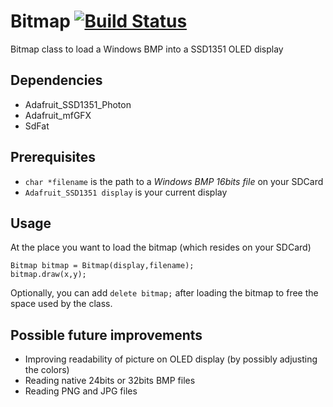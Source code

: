 # Bitmap [![Build Status](https://travis-ci.org/peergum/Bitmap.svg?branch=master)](https://travis-ci.org/peergum/Bitmap)
Bitmap class to load a Windows BMP into a SSD1351 OLED display

## Dependencies
* Adafruit_SSD1351_Photon
* Adafruit_mfGFX
* SdFat

## Prerequisites
* `char *filename` is the path to a *Windows BMP _16bits_ file* on your SDCard
* `Adafruit_SSD1351 display` is your current display

## Usage
At the place you want to load the bitmap (which resides on your SDCard)
```
Bitmap bitmap = Bitmap(display,filename);
bitmap.draw(x,y);
```
Optionally, you can add `delete bitmap;` after loading the bitmap to free the space used by the class.

## Possible future improvements
* Improving readability of picture on OLED display (by possibly adjusting the colors)
* Reading native 24bits or 32bits BMP files
* Reading PNG and JPG files
